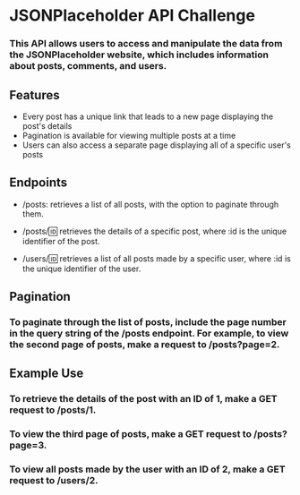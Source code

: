 # JSONPlaceholder API Challenge

### This API allows users to access and manipulate the data from the JSONPlaceholder website, which includes information about posts, comments, and users.

## Features

- Every post has a unique link that leads to a new page displaying the post's details
- Pagination is available for viewing multiple posts at a time
- Users can also access a separate page displaying all of a specific user's posts

## Endpoints

- /posts: retrieves a list of all posts, with the option to paginate through them.

- /posts/:id: retrieves the details of a specific post, where :id is the unique identifier of the post.

- /users/:id: retrieves a list of all posts made by a specific user, where :id is the unique identifier of the user.

## Pagination

### To paginate through the list of posts, include the page number in the query string of the /posts endpoint. For example, to view the second page of posts, make a request to /posts?page=2.

## Example Use

### To retrieve the details of the post with an ID of 1, make a GET request to /posts/1.

### To view the third page of posts, make a GET request to /posts?page=3.

### To view all posts made by the user with an ID of 2, make a GET request to /users/2.
